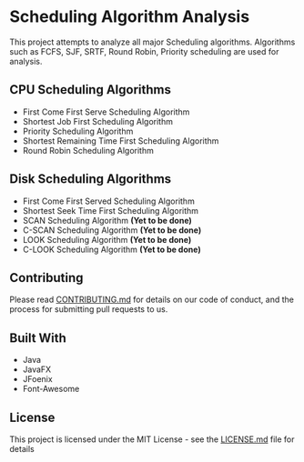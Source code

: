 # Scheduling Algorithm Analysis
This project attempts to analyze all major Scheduling algorithms. Algorithms such as FCFS, SJF, SRTF, Round Robin, Priority scheduling are used for analysis.

## CPU Scheduling Algorithms
* First Come First Serve Scheduling Algorithm
* Shortest Job First Scheduling Algorithm
* Priority Scheduling Algorithm
* Shortest Remaining Time First Scheduling Algorithm
* Round Robin Scheduling Algorithm

## Disk Scheduling Algorithms
* First Come First Served Scheduling Algorithm
* Shortest Seek Time First Scheduling Algorithm
* SCAN Scheduling Algorithm **(Yet to be done)**
* C-SCAN Scheduling Algorithm **(Yet to be done)**
* LOOK Scheduling Algorithm **(Yet to be done)**
* C-LOOK Scheduling Algorithm **(Yet to be done)**



## Contributing
Please read [CONTRIBUTING.md](CONTRIBUTING.md) for details on our code of conduct, and the process for submitting pull requests to us.

## Built With
* Java
* JavaFX
* JFoenix
* Font-Awesome

## License
This project is licensed under the MIT License - see the [LICENSE.md](LICENSE.md) file for details
